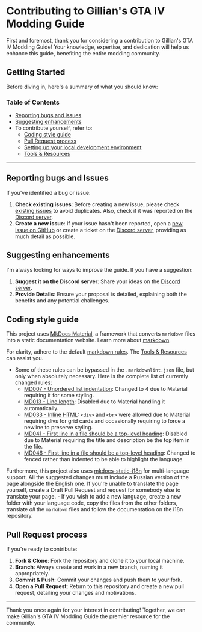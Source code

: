 # Contributing to Gillian's GTA IV Modding Guide

First and foremost, thank you for considering a contribution to Gillian's GTA IV Modding Guide! Your knowledge, expertise, and dedication will help us enhance this guide, benefiting the entire modding community.

## Getting Started

Before diving in, here's a summary of what you should know:

### Table of Contents

- [Reporting bugs and issues](#reporting-bugs-and-issues)
- [Suggesting enhancements](#suggesting-enhancements)
- To contribute yourself, refer to:
    - [Coding style guide](#coding-style-guide)
    - [Pull Request process](#pull-request-process)
    - [Setting up your local development environment](.github/docs/setting-up-your-local-development-environment.md)
    - [Tools & Resources](.github/docs/tools-and-resources.md)

---

## Reporting bugs and Issues

If you've identified a bug or issue:

1. **Check existing issues**: Before creating a new issue, please check [existing issues](https://github.com/gillian-guide/gillian-guide.github.io/issues) to avoid duplicates. Also, check if it was reported on the [Discord server](https://discord.gg/zwmsQqExbQ).
2. **Create a new issue**: If your issue hasn't been reported, open a [new issue on GitHub](https://github.com/gillian-guide/gillian-guide.github.io/issues/new) or create a ticket on the [Discord server](https://discord.gg/zwmsQqExbQ), providing as much detail as possible.

## Suggesting enhancements

I'm always looking for ways to improve the guide. If you have a suggestion:

1. **Suggest it on the Discord server**: Share your ideas on the [Discord server](https://discord.gg/zwmsQqExbQ).
2. **Provide Details**: Ensure your proposal is detailed, explaining both the benefits and any potential challenges.

## Coding style guide

This project uses [MkDocs Material](https://squidfunk.github.io/mkdocs-material/), a framework that converts `markdown` files into a static documentation website. Learn more about [markdown](https://www.markdownguide.org/).

For clarity, adhere to the default [markdown rules](https://github.com/markdownlint/markdownlint/blob/main/docs/RULES.md). The [Tools & Resources](.github/docs/tools-and-resources.md) can assist you.

- Some of these rules can be bypassed in the `.markdownlint.json` file, but only when absolutely necessary. Here is the complete list of currently changed rules:
    - [MD007 - Unordered list indentation](https://github.com/DavidAnson/markdownlint/blob/main/doc/md007.md): Changed to 4 due to Material requiring it for some styling.
    - [MD013 - Line length](https://github.com/DavidAnson/markdownlint/blob/main/doc/md013.md): Disabled due to Material handling it automatically.
    - [MD033 - Inline HTML](https://github.com/DavidAnson/markdownlint/blob/main/doc/md033.md): `<div>` and `<br>` were allowed due to Material requiring divs for grid cards and occasionally requiring to force a newline to preserve styling.
    - [MD041 - First line in a file should be a top-level heading](https://github.com/DavidAnson/markdownlint/blob/main/doc/md041.md): Disabled due to Material requiring the title and description be the top item in the file.
    - [MD046 - First line in a file should be a top-level heading](https://github.com/DavidAnson/markdownlint/blob/main/doc/md046.md): Changed to fenced rather than indented to be able to highlight the language.

Furthermore, this project also uses [mkdocs-static-i18n](https://github.com/ultrabug/mkdocs-static-i18n/) for multi-language support. All the suggested changes must include a Russian version of the page alongside the English one. If you're unable to translate the page yourself, create a Draft Pull Request and request for somebody else to translate your page.
    - If you wish to add a new language, create a new folder with your language code, copy the files from the other folders, translate *all* the `markdown` files and follow the documentation on the i18n repository.

## Pull Request process

If you're ready to contribute:

1. **Fork & Clone**: Fork the repository and clone it to your local machine.
2. **Branch**: Always create and work in a new branch, naming it appropriately.
3. **Commit & Push**: Commit your changes and push them to your fork.
4. **Open a Pull Request**: Return to this repository and create a new pull request, detailing your changes and motivations.

---

Thank you once again for your interest in contributing! Together, we can make Gillian's GTA IV Modding Guide the premier resource for the community.
